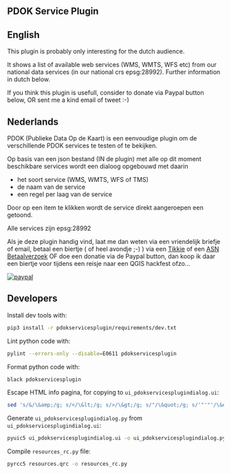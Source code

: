## PDOK Service Plugin

## English

This plugin is probably only interesting for the dutch audience.

It shows a list of available web services (WMS, WMTS, WFS etc) from our
national data services (in our national crs epsg:28992).
Further information in dutch below.

If you think this plugin is usefull, consider to donate via Paypal button below, OR sent me a kind email of tweet :-)

## Nederlands

PDOK (Publieke Data Op de Kaart) is een eenvoudige plugin om de verschillende
PDOK services te testen of te bekijken.

Op basis van een json bestand (IN de plugin) met alle op dit moment beschikbare
services wordt een dialoog opgebouwd met daarin

- het soort service (WMS, WMTS, WFS of TMS)
- de naam van de service
- een regel per laag van de service

Door op een item te klikken wordt de service direkt aangeroepen een getoond.

Alle services zijn epsg:28992

Als je deze plugin handig vind, laat me dan weten via een vriendelijk briefje of email,
betaal een biertje ( of heel avondje ;-) ) via een [Tikkie](https://tikkie.me/pay/45aaobhg297k0uncn0ms) of een [ASN Betaalverzoek](https://diensten.asnbank.nl/online/betaalverzoek/#/9091261-SuCci9eSvW0qSIBOVUyhJ5APf4AeaW45)
OF doe een donatie via de Paypal button, dan koop ik daar een biertje voor tijdens een reisje naar een QGIS hackfest ofzo...

[![paypal](https://www.paypalobjects.com/en_US/NL/i/btn/btn_donateCC_LG.gif)](https://www.paypal.com/cgi-bin/webscr?cmd=_donations&business=DZ8R5JPAW55CJ&currency_code=EUR&source=url)


## Developers

Install dev tools with:

```sh
pip3 install -r pdokservicesplugin/requirements/dev.txt
```

Lint python code with:

```sh
pylint --errors-only --disable=E0611 pdokservicesplugin
```

Format python code with:


```sh
black pdokservicesplugin
```

Escape HTML info pagina, for copying to `ui_pdokservicesplugindialog.ui`:

```sh
sed 's/&/\&amp;/g; s/</\&lt;/g; s/>/\&gt;/g; s/"/\&quot;/g; s/'"'"'/\&#39;/g' < resources/infotab.html > resources/infotab.html.escaped
```

Generate `ui_pdokservicesplugindialog.py` from `ui_pdokservicesplugindialog.ui`:

```sh
pyuic5 ui_pdokservicesplugindialog.ui -o ui_pdokservicesplugindialog.py
```

Compile `resources_rc.py` file:

```sh
pyrcc5 resources.qrc -o resources_rc.py
```

